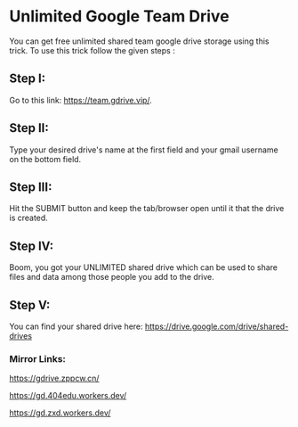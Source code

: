 # Unlimited Google Team Drive

You can get free unlimited shared team google drive storage using this trick. To use this trick follow the given steps :

## Step I:
Go to this link: https://team.gdrive.vip/.

## Step II:
Type your desired drive's name at the first field and your gmail username on the bottom field.

## Step III:
Hit the SUBMIT button and keep the tab/browser open until it that the drive is created.

## Step IV:
Boom, you got your UNLIMITED shared drive which can be used to share files and data among those people you add to the drive.

## Step V:
You can find your shared drive here: https://drive.google.com/drive/shared-drives

### Mirror Links:

https://gdrive.zppcw.cn/

https://gd.404edu.workers.dev/

https://gd.zxd.workers.dev/
